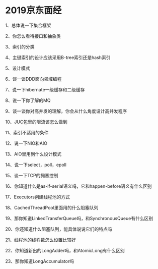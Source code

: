 # 2019京东面经

1、总体说一下集合框架

2、你怎么看待接口和抽象类

3、索引的分类

4、主键索引的设计应该采用B-tree索引还是hash索引

5、设计模式	

6、谈一谈DDD面向领域编程

7、说一下hibernate一级缓存和二级缓存

8、说一下你了解的MQ	

9、谈一谈你对高并发的理解，你会从什么角度设计高并发程序	

10、JUC包里的限流该怎么做到

11、索引不适用的条件

12、说一下NIO和AIO

13、AIO里用到什么设计模式

14、说一下select，poll，epoll

15、谈一下TCP的拥塞控制

16、你知道什么是as-if-serial语义吗，它和happen-before语义有什么区别

17、Executors创建线程池的方式

18、CachedThreadPool里面用的什么阻塞队列

19、那你知道LinkedTransferQueue吗，和SynchronousQueue有什么区别

20、你还知道什么阻塞队列，能具体说说它们的特点吗

21、线程池的线程数怎么设置比较好

22、你知道新出的LongAdder吗，和AtomicLong有什么区别

23、那你知道LongAccumulator吗

